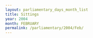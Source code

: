 ```yaml
---
layout: parliamentary_days_month_list
title: Sittings
year: 2004
month: FEBRUARY
permalink: /parliamentary/2004/Feb/
---
```


